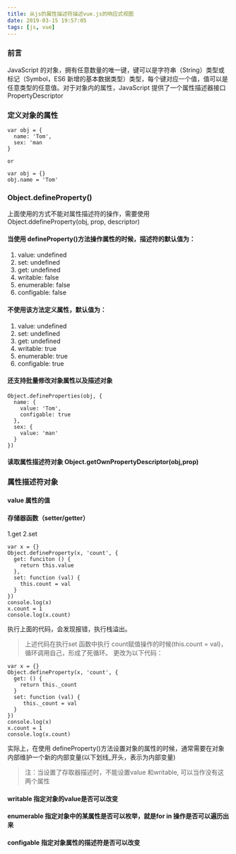 ```yaml
---
title: 从js的属性描述符描述vue.js的响应式视图
date: 2019-03-15 19:57:05
tags: [js, vue]
---
```


### 前言

JavaScript 的对象，拥有任意数量的唯一键，键可以是字符串（String）类型或标记（Symbol，ES6 新增的基本数据类型）类型，每个键对应一个值，值可以是任意类型的任意值。对于对象内的属性，JavaScript 提供了一个属性描述器接口 PropertyDescriptor

### 定义对象的属性

```
var obj = {
  name: 'Tom',
  sex: 'man
}

or

var obj = {}
obj.name = 'Tom'
```

### Object.defineProperty()

上面使用的方式不能对属性描述符的操作，需要使用 Object.ddefineProperty(obj, prop, descriptor)

#### 当使用 defineProperty()方法操作属性的时候，描述符的默认值为：

1. value: undefined
2. set: undefined
3. get: undefined
4. writable: false
5. enumerable: false
6. configable: false

#### 不使用该方法定义属性，默认值为：

1. value: undefined
2. set: undefined
3. get: undefined
4. writable: true
5. enumerable: true
6. configable: true

#### 还支持批量修改对象属性以及描述对象

```
Object.defineProperties(obj, {
  name: {
    value: 'Tom',
    configable: true
  },
  sex: {
    value: 'man'
  }
})
```
<!-- more -->
#### 读取属性描述符对象 Object.getOwnPropertyDescriptor(obj,prop)

### 属性描述符对象

#### value 属性的值

#### 存储器函数（setter/getter）

1.get
2.set

```
var x = {}
Object.defineProperty(x, 'count', {
  get: funciton () {
    return this.value
  },
  set: function (val) { 
    this.count = val
  } 
})
console.log(x) 
x.count = 1 
console.log(x.count)

```
执行上面的代码，会发现报错，执行栈溢出。
>上述代码在执行set 函数中执行 count赋值操作的时候(this.count = val)，循环调用自己，形成了死循环。
更改为以下代码：
```
var x = {}
Object.defineProperty(x, 'count', {
  get: () {
    return this._count
  }
  set: function (val) { 
     this._count = val 
  }
})
console.log(x) 
x.count = 1 
console.log(x.count)
```
实际上，在使用 defineProperty()方法设置对象的属性的时候，通常需要在对象内部维护一个新的内部变量(以下划线_开头，表示为内部变量)
>注：当设置了存取器描述时，不能设置value 和writable, 可以当作没有这两个属性
#### writable 指定对象的value是否可以改变

#### enumerable 指定对象中的某属性是否可以枚举，就是for in 操作是否可以遍历出来

#### configable 指定对象属性的描述符是否可以改变
